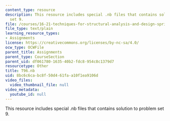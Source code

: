 ```yaml
---
content_type: resource
description: This resource includes special .nb files that contains solution to problem
  set 9.
file: /courses/16-21-techniques-for-structural-analysis-and-design-spring-2005/8bc6c6cabc8f50d461faa10f1ea9106d_T96.nb
file_type: text/plain
learning_resource_types:
- Assignments
license: https://creativecommons.org/licenses/by-nc-sa/4.0/
ocw_type: OCWFile
parent_title: Assignments
parent_type: CourseSection
parent_uid: df061780-1635-40b2-fdc8-954c8c1379d7
resourcetype: Other
title: T96.nb
uid: 8bc6c6ca-bc8f-50d4-61fa-a10f1ea9106d
video_files:
  video_thumbnail_file: null
video_metadata:
  youtube_id: null
---
```

This resource includes special .nb files that contains solution to problem set 9.